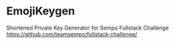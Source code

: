 # EmojiKeygen
Shortened Private Key Generator for Sempo Fullstack Challenge
https://github.com/teamsempo/fullstack-challenge/
